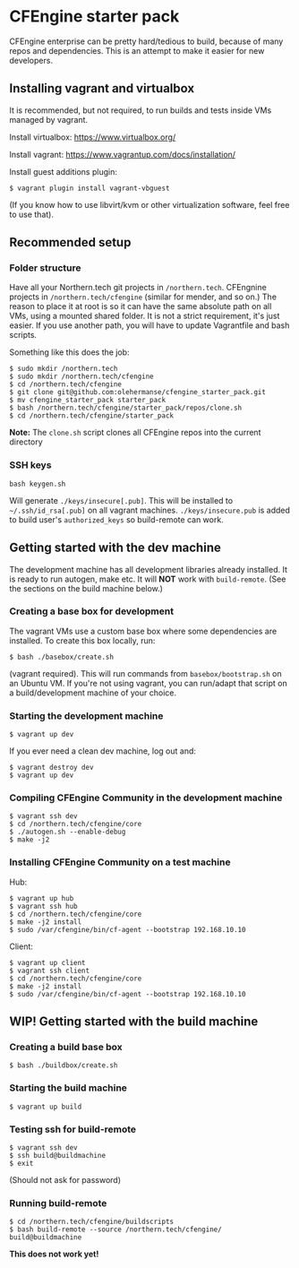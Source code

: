 # CFEngine starter pack

CFEngine enterprise can be pretty hard/tedious to build, because of many repos and dependencies.
This is an attempt to make it easier for new developers.

## Installing vagrant and virtualbox

It is recommended, but not required, to run builds and tests inside VMs managed by vagrant.

Install virtualbox:
https://www.virtualbox.org/

Install vagrant:
https://www.vagrantup.com/docs/installation/

Install guest additions plugin:
```
$ vagrant plugin install vagrant-vbguest
```

(If you know how to use libvirt/kvm or other virtualization software, feel free to use that).

## Recommended setup

### Folder structure
Have all your Northern.tech git projects in `/northern.tech`.
CFEngnine projects in `/northern.tech/cfengine` (similar for mender, and so on.)
The reason to place it at root is so it can have the same absolute path on all VMs, using a mounted shared folder.
It is not a strict requirement, it's just easier.
If you use another path, you will have to update Vagrantfile and bash scripts.

Something like this does the job:
```
$ sudo mkdir /northern.tech
$ sudo mkdir /northern.tech/cfengine
$ cd /northern.tech/cfengine
$ git clone git@github.com:olehermanse/cfengine_starter_pack.git
$ mv cfengine_starter_pack starter_pack
$ bash /northern.tech/cfengine/starter_pack/repos/clone.sh
$ cd /northern.tech/cfengine/starter_pack
```

**Note:** The `clone.sh` script clones all CFEngine repos into the current directory

### SSH keys

```
bash keygen.sh
```

Will generate `./keys/insecure[.pub]`.
This will be installed to `~/.ssh/id_rsa[.pub]` on all vagrant machines.
`./keys/insecure.pub` is added to build user's `authorized_keys` so build-remote can work.

## Getting started with the dev machine
The development machine has all development libraries already installed.
It is ready to run autogen, make etc.
It will **NOT** work with `build-remote`.
(See the sections on the build machine below.)

### Creating a base box for development
The vagrant VMs use a custom base box where some dependencies are installed.
To create this box locally, run:
```
$ bash ./basebox/create.sh
```
(vagrant required).
This will run commands from `basebox/bootstrap.sh` on an Ubuntu VM.
If you're not using vagrant, you can run/adapt that script on a build/development machine of your choice.

### Starting the development machine
```
$ vagrant up dev
```

If you ever need a clean dev machine, log out and:
```
$ vagrant destroy dev
$ vagrant up dev
```

### Compiling CFEngine Community in the development machine
```
$ vagrant ssh dev
$ cd /northern.tech/cfengine/core
$ ./autogen.sh --enable-debug
$ make -j2
```

### Installing CFEngine Community on a test machine
Hub:
```
$ vagrant up hub
$ vagrant ssh hub
$ cd /northern.tech/cfengine/core
$ make -j2 install
$ sudo /var/cfengine/bin/cf-agent --bootstrap 192.168.10.10
```

Client:
```
$ vagrant up client
$ vagrant ssh client
$ cd /northern.tech/cfengine/core
$ make -j2 install
$ sudo /var/cfengine/bin/cf-agent --bootstrap 192.168.10.10
```

## WIP! Getting started with the build machine

### Creating a build base box
```
$ bash ./buildbox/create.sh
```

### Starting the build machine
```
$ vagrant up build
```

### Testing ssh for build-remote
```
$ vagrant ssh dev
$ ssh build@buildmachine
$ exit
```
(Should not ask for password)

### Running build-remote
```
$ cd /northern.tech/cfengine/buildscripts
$ bash build-remote --source /northern.tech/cfengine/ build@buildmachine
```
**This does not work yet!**
